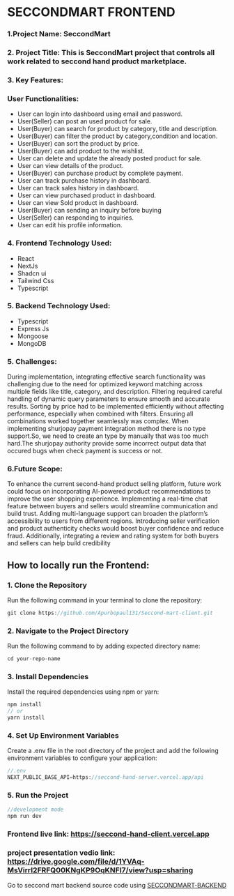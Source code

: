 # SECCONDMART FRONTEND

### 1.Project Name: SeccondMart

### 2. Project Title: This is SeccondMart project that controls all work related to seccond hand product marketplace.

### 3. Key Features:

### User Functionalities:

- User can login into dashboard using email and password.
- User(Seller) can post an used product for sale.
- User(Buyer) can search for product by category, title and description.
- User(Buyer) can filter the product by category,condition and location.
- User(Buyer) can sort the product by price.
- User(Buyer) can add product to the wishlist.
- User can delete and update the already posted product for sale.
- User can view details of the product.
- User(Buyer) can purchase product by complete payment.
- User can track purchase history in dashboard.
- User can track sales history in dashboard.
- User can view purchased product in dashboard.
- User can view Sold product in dashboard.
- User(Buyer) can sending an inquiry before buying
- User(Seller) can responding to inquiries.
- User can edit his profile information.

### 4. Frontend Technology Used:

- React
- NextJs
- Shadcn ui
- Tailwind Css
- Typescript

### 5. Backend Technology Used:

- Typescript
- Express Js
- Mongoose
- MongoDB

### 5. Challenges:

During implementation, integrating effective search functionality was challenging due to the need for optimized keyword matching across multiple fields like title, category, and description. Filtering required careful handling of dynamic query parameters to ensure smooth and accurate results. Sorting by price had to be implemented efficiently without affecting performance, especially when combined with filters. Ensuring all combinations worked together seamlessly was complex. When implementing shurjopay payment integration method there is no type support.So, we need to create an type by manually that was too much hard.The shurjopay authority provide some incorrect output data that occured bugs when check payment is success or not.

### 6.Future Scope:

To enhance the current second-hand product selling platform, future work could focus on incorporating AI-powered product recommendations to improve the user shopping experience. Implementing a real-time chat feature between buyers and sellers would streamline communication and build trust. Adding multi-language support can broaden the platform’s accessibility to users from different regions. Introducing seller verification and product authenticity checks would boost buyer confidence and reduce fraud. Additionally, integrating a review and rating system for both buyers and sellers can help build credibility

## How to locally run the Frontend:

### 1. Clone the Repository

Run the following command in your terminal to clone the repository:

```javascript
git clone https://github.com/Apurbopaul131/Seccond-mart-client.git
```

### 2. Navigate to the Project Directory

Run the following command to by adding expected directory name:

```javascript
cd your-repo-name
```

### 3. Install Dependencies

Install the required dependencies using npm or yarn:

```javascript
npm install
// or
yarn install
```

### 4. Set Up Environment Variables

Create a .env file in the root directory of the project and add the following environment variables to configure your application:

```javascript
//.env
NEXT_PUBLIC_BASE_API=https://seccond-hand-server.vercel.app/api
```

### 5. Run the Project

```javascript
//development mode
npm run dev
```

### Frontend live link: https://seccond-hand-client.vercel.app

### project presentation vedio link: https://drive.google.com/file/d/1YVAq-MsVirrI2FRFQ00KNgKP9OqKNFI7/view?usp=sharing

Go to seccond mart backend source code using [SECCONDMART-BACKEND](https://github.com/Apurbopaul131/Seccond-mart-server.git)
